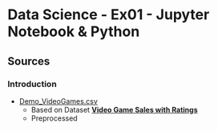 # Data Science - Ex01 - Jupyter Notebook & Python

## Sources

### Introduction

- [Demo_VideoGames.csv](./Demo_VideoGames.csv)
  - Based on Dataset [**Video Game Sales with Ratings**](https://www.kaggle.com/rush4ratio/video-game-sales-with-ratings)
  - Preprocessed
